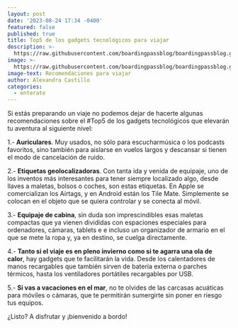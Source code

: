 ```yaml
---
layout: post
date: '2023-08-24 17:34 -0400'
featured: false
published: true
title: Top5 de los gadgets tecnológicos para viajar
description: >-
  https://raw.githubusercontent.com/boardingpassblog/boardingpassblog.github.io/main/assets/images/maleta_bp.jpg
image: >-
  https://raw.githubusercontent.com/boardingpassblog/boardingpassblog.github.io/main/assets/images/maleta_bp.jpg
image-text: Recomendaciones para viajar
author: Alexandra Castillo
categories:
  - enterate
---
```

Si estás preparando un viaje no podemos dejar de hacerte algunas recomendaciones sobre el #Top5 de los gadgets tecnológicos que elevarán tu aventura al siguiente nivel: 

1.- **Auriculares**. Muy usados, no sólo para escucharmúsica o los podcasts favoritos, sino también para aislarse en vuelos largos y descansar si tienen el modo de cancelación de ruido. 

2.- **Etiquetas geolocalizadoras**. Con tanta ida y venida de equipaje, uno de los inventos más interesantes para tener siempre localizado algo, desde llaves a maletas, bolsos o coches, son estas etiquetas. En Apple se comercializan los Airtags, y en Android están los Tile Mate. Simplemente se colocan en el objeto que se quiera controlar y se conecta al móvil. 

3.- **Equipaje de cabina**, sin duda son imprescindibles esas maletas compactas que ya vienen divididas con espaciones especiales para ordenadores, cámaras, tablets e e incluso un organizador de armario en el que se mete la ropa y, ya en destino, se cuelga directamente. 

4.- **Tanto si el viaje es en pleno invierno como si te agarra una ola de calor**, hay gadgets que te facilitarán la vida. Desde los calentadores de manos recargables que también sirven de batería externa o parches térmicos, hasta los ventiladores portátiles recargables por USB. 

5.- **Si vas a vacaciones en el mar**, no te olvides de las carcasas acuáticas para  móviles o cámaras, que te permitirán sumergirte sin poner en riesgo tus equipos.  

¿Listo? A disfrutar y ¡bienvenido a bordo!
